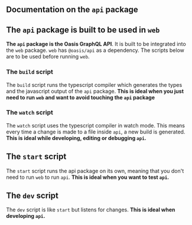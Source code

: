 ## Documentation on the `api` package

## The `api` package is built to be used in `web`

**The `api` package is the Oasis GraphQL API**. It is built to be integrated into the `web` package. `web` has `@oasis/api` as a dependency.
The scripts below are to be used before running `web`.

### The `build` script

The `build` script runs the typescript compiler which generates the types and the javascript output of the `api` package. **This is ideal when you just need to run `web` and want to avoid touching the `api` package**

### The `watch` script

The `watch` script uses the typescript compiler in watch mode. This means every time a change is made to a file inside `api`, a new build is generated.
**This is ideal while developing, editing or debugging `api`.**

## The `start` script

The `start` script runs the api package on its own, meaning that you don't need to run `web` to run `api`. **This is ideal when you want to test `api`.**

## The `dev` script

The `dev` script is like `start` but listens for changes. **This is ideal when developing `api`.**

